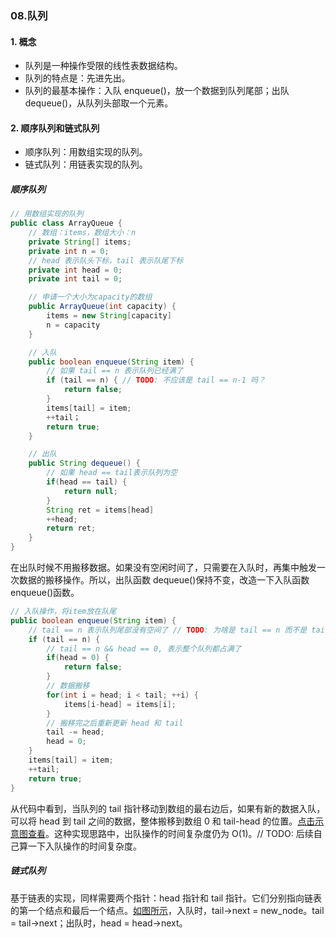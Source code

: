 ### 08.队列

#### 1. 概念

-   队列是一种操作受限的线性表数据结构。
-   队列的特点是：先进先出。
-   队列的最基本操作：入队 enqueue()，放一个数据到队列尾部；出队 dequeue()，从队列头部取一个元素。

#### 2. 顺序队列和链式队列

-   顺序队列：用数组实现的队列。
-   链式队列：用链表实现的队列。

##### 顺序队列

```java
// 用数组实现的队列
public class ArrayQueue {
    // 数组：items，数组大小：n
    private String[] items;
    private int n = 0;
    // head 表示队头下标，tail 表示队尾下标
    private int head = 0;
    private int tail = 0;

    // 申请一个大小为capacity的数组
    public ArrayQueue(int capacity) {
        items = new String[capacity]
        n = capacity
    }

    // 入队
    public boolean enqueue(String item) {
        // 如果 tail == n 表示队列已经满了
        if (tail == n) { // TODO: 不应该是 tail == n-1 吗？
            return false;
        }
        items[tail] = item;
        ++tail；
        return true;
    }

    // 出队
    public String dequeue() {
        // 如果 head == tail表示队列为空
        if(head == tail) {
            return null;
        }
        String ret = items[head]
        ++head;
        return ret;
    }
}
```

在出队时候不用搬移数据。如果没有空闲时间了，只需要在入队时，再集中触发一次数据的搬移操作。所以，出队函数 dequeue()保持不变，改造一下入队函数 enqueue()函数。

```java
// 入队操作，将item放在队尾
public boolean enqueue(String item) {
    // tail == n 表示队列尾部没有空间了 // TODO: 为啥是 tail == n 而不是 tail == n-1
    if (tail == n) {
        // tail == n && head == 0, 表示整个队列都占满了
        if(head = 0) {
            return false;
        }
        // 数据搬移
        for(int i = head; i < tail; ++i) {
            items[i-head] = items[i];
        }
        // 搬移完之后重新更新 head 和 tail
        tail -= head;
        head = 0;
    }
    items[tail] = item;
    ++tail;
    return true;
}
```

从代码中看到，当队列的 tail 指针移动到数组的最右边后，如果有新的数据入队，可以将 head 到 tail 之间的数据，整体搬移到数组 0 和 tail-head 的位置。[点击示意图查看](/MindMap/Geek/08.顺序队列的入队.jpg)。这种实现思路中，出队操作的时间复杂度仍为 O(1)。// TODO: 后续自己算一下入队操作的时间复杂度。

##### 链式队列

基于链表的实现，同样需要两个指针：head 指针和 tail 指针。它们分别指向链表的第一个结点和最后一个结点。[如图所示](/MindMap/Geek/08.链式队列.jpg)，入队时，tail->next = new_node。tail = tail->next；出队时，head = head->next。
